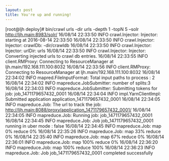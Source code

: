 ```yaml
---
layout: post
title: You're up and running!
---
```


[root@ljh deploy]# bin/crawl urls -dir urls -depth 1 -topN 5 –solr http://ljh.main:8983/solr/
16/08/14 22:33:50 INFO crawl.Injector: Injector: starting at 2016-08-14 22:33:50
16/08/14 22:33:50 INFO crawl.Injector: Injector: crawlDb: -dir/crawldb
16/08/14 22:33:50 INFO crawl.Injector: Injector: urlDir: urls
16/08/14 22:33:50 INFO crawl.Injector: Injector: Converting injected urls to crawl db entries.
16/08/14 22:33:55 INFO client.RMProxy: Connecting to ResourceManager at ljh.main/192.168.111.100:8032
16/08/14 22:33:56 INFO client.RMProxy: Connecting to ResourceManager at ljh.main/192.168.111.100:8032
16/08/14 22:34:02 INFO mapred.FileInputFormat: Total input paths to process : 2
16/08/14 22:34:02 INFO mapreduce.JobSubmitter: number of splits:3
16/08/14 22:34:03 INFO mapreduce.JobSubmitter: Submitting tokens for job: job_1471179657432_0001
16/08/14 22:34:04 INFO impl.YarnClientImpl: Submitted application application_1471179657432_0001
16/08/14 22:34:05 INFO mapreduce.Job: The url to track the job: http://ljh.main:8088/proxy/application_1471179657432_0001/
16/08/14 22:34:05 INFO mapreduce.Job: Running job: job_1471179657432_0001
16/08/14 22:34:45 INFO mapreduce.Job: Job job_1471179657432_0001 running in uber mode : false
16/08/14 22:34:45 INFO mapreduce.Job:  map 0% reduce 0%
16/08/14 22:35:26 INFO mapreduce.Job:  map 33% reduce 0%
16/08/14 22:35:40 INFO mapreduce.Job:  map 67% reduce 0%
16/08/14 22:36:01 INFO mapreduce.Job:  map 100% reduce 0%
16/08/14 22:36:20 INFO mapreduce.Job:  map 100% reduce 100%
16/08/14 22:36:23 INFO mapreduce.Job: Job job_1471179657432_0001 completed successfully
